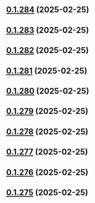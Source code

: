 ## [0.1.284](https://github.com/binary-braids/terraform-oracle/compare/v0.1.283...v0.1.284) (2025-02-25)



## [0.1.283](https://github.com/binary-braids/terraform-oracle/compare/v0.1.282...v0.1.283) (2025-02-25)



## [0.1.282](https://github.com/binary-braids/terraform-oracle/compare/v0.1.281...v0.1.282) (2025-02-25)



## [0.1.281](https://github.com/binary-braids/terraform-oracle/compare/v0.1.280...v0.1.281) (2025-02-25)



## [0.1.280](https://github.com/binary-braids/terraform-oracle/compare/v0.1.279...v0.1.280) (2025-02-25)



## [0.1.279](https://github.com/binary-braids/terraform-oracle/compare/v0.1.278...v0.1.279) (2025-02-25)



## [0.1.278](https://github.com/binary-braids/terraform-oracle/compare/v0.1.277...v0.1.278) (2025-02-25)



## [0.1.277](https://github.com/binary-braids/terraform-oracle/compare/v0.1.276...v0.1.277) (2025-02-25)



## [0.1.276](https://github.com/binary-braids/terraform-oracle/compare/v0.1.275...v0.1.276) (2025-02-25)



## [0.1.275](https://github.com/binary-braids/terraform-oracle/compare/v0.1.274...v0.1.275) (2025-02-25)



